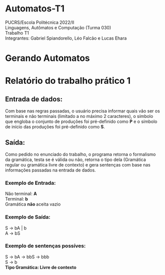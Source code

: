 # Automatos-T1

<p>PUCRS/Escola Politécnica 2022/II <br>
Linguagens, Autômatos e Computação (Turma 030) <br>
Trabalho T1 <br>
Integrantes: Gabriel Spiandorello, Léo Falcão e Lucas Ehara</p>

# Gerando Automatos

   <h1>  <b> Relatório do trabalho prático 1 </b> </h1>   

   <h2>Entrada de dados:</h2>
      <p> 
         Com base nas regras passadas, o usuário precisa informar quais vão ser os terminais e não terminais (limitado a no máximo 2 caracteres), o símbolo que engloba o conjunto de produções foi pré-definido como <b>P</b> e o símbolo de início das produções foi pré-definido como <b>S</b>.
      </p>

   <h2>Saída:</h2>
      <p>Como pedido no enunciado do trabalho, o programa retorna o formalismo da gramática, testa se é válida ou não, retorna o tipo dela (Gramática regular ou gramática livre de contexto) e gera sentenças com base nas informações passadas na entrada de dados. </p> 

   <h3>Exemplo de Entrada:</h3>	
      <p>
      Não terminal: <b> A </b> <br>
      Terminal: <b> b </b> <br>
      Gramática <b> não </b> aceita vazio<br>
      </p>

   <h3>Exemplo de Saída:</h3>	
      <p>
      S -> bA | b <br>
      A -> bS  <br>
      </p>  
   
   <h3>Exemplo de sentenças possíves:</h3>
      <p>
         S -> bA -> bbS -> bbb <br>
         S -> b      <br>
         <b>Tipo Gramática: Livre de contexto </b> <br>
      </p>
